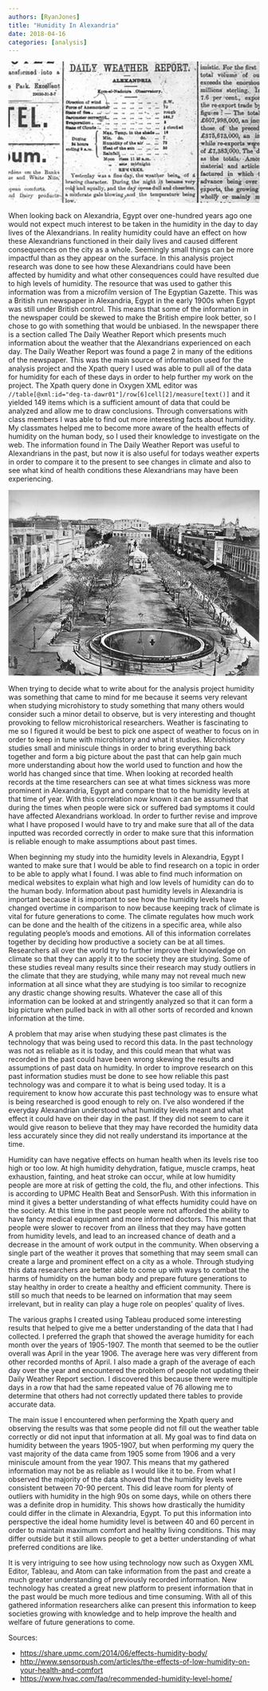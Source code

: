 ```yaml
---
authors: [RyanJones]
title: "Humidity In Alexandria"
date: 2018-04-16
categories: [analysis]
---
```

![2018-04-16](jones-2018-04-16.png)

When looking back on Alexandria, Egypt over one-hundred years ago one would not expect much interest to be taken in the humidity in the day to day lives of the Alexandrians. In reality humidity could have an effect on how these Alexandrians functioned in their daily lives and caused different consequences on the city as a whole. Seemingly small things can be more impactful than as they appear on the surface. In this analysis project research was done to see how these Alexandrians could have been affected by humidity and what other consequences could have resulted due to high levels of humidity. The resource that was used to gather this information was from a microfilm version of The Egyptian Gazette. This was a British run newspaper in Alexandria, Egypt in the early 1900s when Egypt was still under British control. This means that some of the information in the newspaper could be skewed to make the British empire look better, so I chose to go with something that would be unbiased. In the newspaper there is a section called The Daily Weather Report which presents much information about the weather that the Alexandrians experienced on each day. The Daily Weather Report was found a page 2 in many of the editions of the newspaper. This was the main source of information used for the analysis project and the Xpath query I used was able to pull all of the data for humidity for each of these days in order to help further my work on the project. The Xpath query done in Oxygen XML editor was `//table[@xml:id="deg-ta-dawr01"]/row[6]cell[2]/measure[text()]` and it yielded 149 items which is a sufficient amount of data that could be analyzed and allow me to draw conclusions. Through conversations with class members I was able to find out more interesting facts about humidity. My classmates helped me to become more aware of the health effects of humidity on the human body, so I used their knowledge to investigate on the web. The information found in The Daily Weather Report was useful to Alexandrians in the past, but now it is also useful for todays weather experts in order to compare it to the present to see changes in climate and also to see what kind of health conditions these Alexandrians may have been experiencing.

![1900](jones-alex02.jpg)

When trying to decide what to write about for the analysis project humidity was something that came to mind for me because it seems very relevant when studying microhistory to study something that many others would consider such a minor detail to observe, but is very interesting and thought provoking to fellow microhistorical researchers. Weather is fascinating to me so I figured it would be best to pick one aspect of weather to focus on in order to keep in tune with microhistory and what it studies. Microhistory studies small and miniscule things in order to bring everything back together and form a big picture about the past that can help gain much more understanding about how the world used to function and how the world has changed since that time. When looking at recorded health records at the time researchers can see at what times sickness was more prominent in Alexandria, Egypt and compare that to the humidity levels at that time of year. With this correlation now known it can be assumed that during the times when people were sick or suffered bad symptoms it could have affected Alexandrians workload. In order to further revise and improve what I have proposed I would have to try and make sure that all of the data inputted was recorded correctly in order to make sure that this information is reliable enough to make assumptions about past times.

When beginning my study into the humidity levels in Alexandria, Egypt I wanted to make sure that I would be able to find research on a topic in order to be able to apply what I found. I was able to find much information on medical websites to explain what high and low levels of humidity can do to the human body. Information about past humidity levels in Alexandria is important because it is important to see how the humidity levels have changed overtime in comparison to now because keeping track of climate is vital for future generations to come. The climate regulates how much work can be done and the health of the citizens in a specific area, while also regulating people’s moods and emotions. All of this information correlates together by deciding how productive a society can be at all times. Researchers all over the world try to further improve their knowledge on climate so that they can apply it to the society they are studying. Some of these studies reveal many results since their research may study outliers in the climate that they are studying, while many may not reveal much new information at all since what they are studying is too similar to recognize any drastic change showing results. Whatever the case all of this information can be looked at and stringently analyzed so that it can form a big picture when pulled back in with all other sorts of recorded and known information at the time.

A problem that may arise when studying these past climates is the technology that was being used to record this data. In the past technology was not as reliable as it is today, and this could mean that what was recorded in the past could have been wrong skewing the results and assumptions of past data on humidity. In order to improve research on this past information studies must be done to see how reliable this past technology was and compare it to what is being used today. It is a requirement to know how accurate this past technology was to ensure what is being researched is good enough to rely on. I’ve also wondered if the everyday Alexandrian understood what humidity levels meant and what effect it could have on their day in the past. If they did not seem to care it would give reason to believe that they may have recorded the humidity data less accurately since they did not really understand its importance at the time.

Humidity can have negative effects on human health when its levels rise too high or too low. At high humidity dehydration, fatigue, muscle cramps, heat exhaustion, fainting, and heat stroke can occur, while at low humidity people are more at risk of getting the cold, the flu, and other infections. This is according to UPMC Health Beat and SensorPush. With this information in mind it gives a better understanding of what effects humidity could have on the society. At this time in the past people were not afforded the ability to have fancy medical equipment and more informed doctors. This meant that people were slower to recover from an illness that they may have gotten from humidity levels, and lead to an increased chance of death and a decrease in the amount of work output in the community. When observing a single part of the weather it proves that something that may seem small can create a large and prominent effect on a city as a whole. Through studying this data researchers are better able to come up with ways to combat the harms of humidity on the human body and prepare future generations to stay healthy in order to create a healthy and efficient community. There is still so much that needs to be learned on information that may seem irrelevant, but in reality can play a huge role on peoples’ quality of lives.

The various graphs I created using Tableau produced some interesting results that helped to give me a better understanding of the data that I had collected. I preferred the graph that showed the average humidity for each month over the years of 1905-1907. The month that seemed to be the outlier overall was April in the year 1906. The average here was very different from other recorded months of April. I also made a graph of the average of each day over the year and encountered the problem of people not updating their Daily Weather Report section. I discovered this because there were multiple days in a row that had the same repeated value of 76 allowing me to determine that others had not correctly updated there tables to provide accurate data.

The main issue I encountered when performing the Xpath query and observing the results was that some people did not fill out the weather table correctly or did not input that information at all. My goal was to find data on humidity between the years 1905-1907, but when performing my query the vast majority of the data came from 1905 some from 1906 and a very miniscule amount from the year 1907. This means that my gathered information may not be as reliable as I would like it to be. From what I observed the majority of the data showed that the humidity levels were consistent between 70-90 percent. This did leave room for plenty of outliers with humidity in the high 90s on some days, while on others there was a definite drop in humidity. This shows how drastically the humidity could differ in the climate in Alexandria, Egypt. To put this information into perspective the ideal home humidity level is between 40 and 60 percent in order to maintain maximum comfort and healthy living conditions. This may differ outside but it still allows people to get a better understanding of what preferred conditions are like.

It is very intriguing to see how using technology now such as Oxygen XML Editor, Tableau, and Atom can take information from the past and create a much greater understanding of previously recorded information. New technology has created a great new platform to present information that in the past would be much more tedious and time consuming. With all of this gathered information researchers alike can present this information to keep societies growing with knowledge and to help improve the health and welfare of future generations to come.

Sources:
- https://share.upmc.com/2014/06/effects-humidity-body/
- http://www.sensorpush.com/articles/the-effects-of-low-humidity-on-your-health-and-comfort
- https://www.hvac.com/faq/recommended-humidity-level-home/
